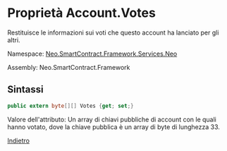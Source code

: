 # Proprietà Account.Votes

Restituisce le informazioni sui voti che questo account ha lanciato per gli altri.

Namespace: [Neo.SmartContract.Framework.Services.Neo](../../neo.md)

Assembly: Neo.SmartContract.Framework

## Sintassi

```c#
public extern byte[][] Votes {get; set;}
```

Valore dell'attributo: Un array di chiavi pubbliche di account con le quali hanno votato, dove la chiave pubblica è un array di byte di lunghezza 33.



[Indietro](../Account.md)

